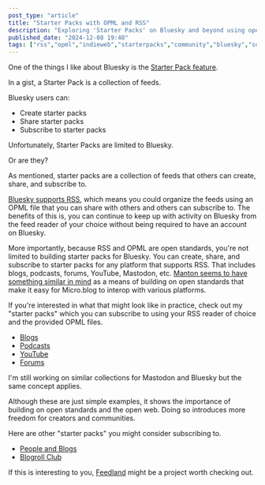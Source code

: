 ```yaml
---
post_type: "article" 
title: "Starter Packs with OPML and RSS"
description: "Exploring 'Starter Packs' on Bluesky and beyond using open standards like RSS and OPML"
published_date: "2024-12-08 19:40"
tags: ["rss","opml","indieweb","starterpacks","community","bluesky","socialmedia","openweb","protocols","openstandards","feedland"]
---
```


One of the things I like about Bluesky is the [Starter Pack feature](https://bsky.social/about/blog/06-26-2024-starter-packs). 

In a gist, a Starter Pack is a collection of feeds. 

Bluesky users can:

- Create starter packs
- Share starter packs
- Subscribe to starter packs

Unfortunately, Starter Packs are limited to Bluesky. 

Or are they? 

As mentioned, starter packs are a collection of feeds that others can create, share, and subscribe to. 

[Bluesky supports RSS](/feed/bluesky-rss-support), which means you could organize the feeds using an OPML file that you can share with others and others can subscribe to. The benefits of this is, you can continue to keep up with activity on Bluesky from the feed reader of your choice without being required to have an account on Bluesky. 

More importantly, because RSS and OPML are open standards, you're not limited to building starter packs for Bluesky. You can create, share, and subscribe to starter packs for any platform that supports RSS. That includes blogs, podcasts, forums, YouTube, Mastodon, etc. [Manton seems to have something similar in mind](https://www.manton.org/2024/12/07/with-the-success.html) as a means of building on open standards that make it easy for Micro.blog to interop with various platforms. 

If you're interested in what that might look like in practice, check out my "starter packs" which you can subscribe to using your RSS reader of choice and the provided OPML files. 

- [Blogs](https://www.lqdev.me/collections/blogroll)
- [Podcasts](https://www.lqdev.me/collections/podroll)
- [YouTube](https://www.lqdev.me/collections/youtube)
- [Forums](https://www.lqdev.me/collections/forums)

I'm still working on similar collections for Mastodon and Bluesky but the same concept applies.  

Although these are just simple examples, it shows the importance of building on open standards and the open web. Doing so introduces more freedom for creators and communities. 

Here are other "starter packs" you might consider subscribing to. 

- [People and Blogs](https://www.thingelstad.com/2024/12/03/people-blogs-list.html)
- [Blogroll Club](https://blogroll.club/faq/)

If this is interesting to you, [Feedland](https://feedland.org/) might be a project worth checking out.  